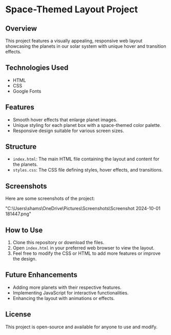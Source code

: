 # Space-Themed Layout Project

## Overview
This project features a visually appealing, responsive web layout showcasing the planets in our solar system with unique hover and transition effects.

## Technologies Used
- HTML
- CSS
- Google Fonts

## Features
- Smooth hover effects that enlarge planet images.
- Unique styling for each planet box with a space-themed color palette.
- Responsive design suitable for various screen sizes.

## Structure
- `index.html`: The main HTML file containing the layout and content for the planets.
- `styles.css`: The CSS file defining styles, hover effects, and transitions.

## Screenshots
Here are some screenshots of the project:

"C:\Users\shams\OneDrive\Pictures\Screenshots\Screenshot 2024-10-01 181447.png"
## How to Use
1. Clone this repository or download the files.
2. Open `index.html` in your preferred web browser to view the layout.
3. Feel free to modify the CSS or HTML to add more features or improve the design.

## Future Enhancements
- Adding more planets with their respective features.
- Implementing JavaScript for interactive functionalities.
- Enhancing the layout with animations or effects.

## License
This project is open-source and available for anyone to use and modify.

